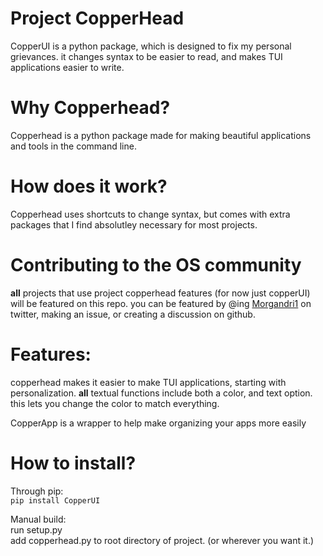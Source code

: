 # Project CopperHead
CopperUI is a python package, which is designed to fix my personal grievances. it changes syntax to be easier to read, and makes TUI applications easier to write.

<h1>Why Copperhead?</h1>
Copperhead is a python package made for making beautiful applications and tools in the command line. 

<h1>How does it work?</h1>
Copperhead uses shortcuts to change syntax, but comes with extra packages that I find absolutley necessary for most projects.

<h1>Contributing to the OS community</h1>

**all** projects that use project copperhead features (for now just copperUI) will be featured on this repo. you can be featured by @ing [Morgandri1](https://twitter.com/Morgandri1dev) on twitter, making an issue, or creating a discussion on github.

<h1>Features:</h1>

copperhead makes it easier to make TUI applications, starting with personalization. **all** textual functions include both a color, and text option. this lets you change the color to match everything. 

CopperApp is a wrapper to help make organizing your apps more easily 

<h1>How to install?</h1>

Through pip:
    <br>``pip install CopperUI``

Manual build:
    <br>    run setup.py
    <br>    add copperhead.py to root directory of project. (or wherever you want it.)
